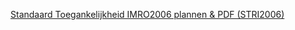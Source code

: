 [Standaard Toegankelijkheid IMRO2006 plannen & PDF (STRI2006)](https://geonovum.github.io/ROST/STRI2006/)


